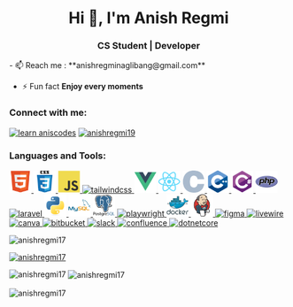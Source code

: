 <h1 align="center">Hi 👋, I'm Anish Regmi</h1>
<h3 align="center">CS Student | Developer</h3>
<!-- <img align="right" alt="Coding" width="400" src="https://miro.medium.com/v2/resize:fit:1600/0*C-cPP9D2MIyeexAT.gif"> -->
<!-- - 🌱 I’m currently learning **React JS & LARAVEL** -->
- 📫 Reach me : **anishregminaglibang@gmail.com**

- ⚡ Fun fact **Enjoy every moments**

<h3 align="left">Connect with me:</h3>
<p align="left">
<a href="https://www.youtube.com/@anishshortsvideo19" target="blank"><img align="center" src="https://raw.githubusercontent.com/rahuldkjain/github-profile-readme-generator/master/src/images/icons/Social/youtube.svg" alt="learn aniscodes" height="30" width="40" /></a>
<a href="https://instagram.com/anishregmi19" target="blank"><img align="center" src="https://raw.githubusercontent.com/rahuldkjain/github-profile-readme-generator/master/src/images/icons/Social/instagram.svg" alt="anishregmi19" height="30" width="40" /></a>
</p>



<h3 align="left">Languages and Tools:</h3>
<p align="left">
    <!-- Frontend -->
    <a href="https://www.w3.org/html/" target="_blank" rel="noreferrer">
        <img src="https://raw.githubusercontent.com/devicons/devicon/master/icons/html5/html5-original.svg" alt="html" width="40" height="40"/>
    </a>
    <a href="https://www.w3schools.com/css/" target="_blank" rel="noreferrer">
        <img src="https://raw.githubusercontent.com/devicons/devicon/master/icons/css3/css3-original-wordmark.svg" alt="css" width="40" height="40"/>
    </a>
    <a href="https://developer.mozilla.org/en-US/docs/Web/JavaScript" target="_blank" rel="noreferrer">
        <img src="https://raw.githubusercontent.com/devicons/devicon/master/icons/javascript/javascript-original.svg" alt="javascript" width="40" height="40"/>
    </a>
    <a href="https://tailwindcss.com/" target="_blank" rel="noreferrer">
        <img src="https://www.vectorlogo.zone/logos/tailwindcss/tailwindcss-icon.svg" alt="tailwindcss" width="40" height="40"/>
    </a>
    <a href="https://vuejs.org/" target="_blank" rel="noreferrer">
        <img src="https://raw.githubusercontent.com/devicons/devicon/master/icons/vuejs/vuejs-original.svg" alt="vuejs" width="40" height="40"/>
    </a>
    <a href="https://react.dev/" target="_blank" rel="noreferrer">
        <img src="https://raw.githubusercontent.com/devicons/devicon/master/icons/react/react-original.svg" alt="react" width="40" height="40"/>
    </a>
    <a href="https://www.cprogramming.com/" target="_blank" rel="noreferrer">
        <img src="https://raw.githubusercontent.com/devicons/devicon/master/icons/c/c-original.svg" alt="c" width="40" height="40"/>
    </a>
    <a href="https://www.w3schools.com/cpp/" target="_blank" rel="noreferrer">
        <img src="https://raw.githubusercontent.com/devicons/devicon/master/icons/cplusplus/cplusplus-original.svg" alt="cplusplus" width="40" height="40"/>
    </a>
    <a href="https://learn.microsoft.com/en-us/dotnet/csharp/" target="_blank" rel="noreferrer">
        <img src="https://raw.githubusercontent.com/devicons/devicon/master/icons/csharp/csharp-original.svg" alt="csharp" width="40" height="40"/>
    </a>
     <a href="https://www.php.net/" target="_blank" rel="noreferrer">
        <img src="https://raw.githubusercontent.com/devicons/devicon/master/icons/php/php-original.svg" alt="php" width="40" height="40"/>
    </a>
   <a href="https://laravel.com/" target="_blank" rel="noreferrer">
        <img src="https://cdn.jsdelivr.net/gh/devicons/devicon@latest/icons/laravel/laravel-original.svg" alt="laravel" width="40" height="40"/>
    </a>
    <a href="https://www.python.org/" target="_blank" rel="noreferrer">
        <img src="https://raw.githubusercontent.com/devicons/devicon/master/icons/python/python-original.svg" alt="python" width="40" height="40"/>
    </a>
    <a href="https://www.mysql.com/" target="_blank" rel="noreferrer">
        <img src="https://raw.githubusercontent.com/devicons/devicon/master/icons/mysql/mysql-original-wordmark.svg" alt="mysql" width="40" height="40"/>
    </a>
    <a href="https://www.postgresql.org/" target="_blank" rel="noreferrer">
        <img src="https://raw.githubusercontent.com/devicons/devicon/master/icons/postgresql/postgresql-original-wordmark.svg" alt="postgresql" width="40" height="40"/>
    </a>
    </a>
    <a href="https://playwright.dev/" target="_blank" rel="noreferrer">
        <img src="https://playwright.dev/img/playwright-logo.svg" alt="playwright" width="40" height="40"/>
    </a>
    <a href="https://www.docker.com/" target="_blank" rel="noreferrer">
        <img src="https://raw.githubusercontent.com/devicons/devicon/master/icons/docker/docker-original-wordmark.svg" alt="docker" width="40" height="40"/>
    </a>
    <a href="https://www.jenkins.io/" target="_blank" rel="noreferrer">
        <img src="https://raw.githubusercontent.com/devicons/devicon/master/icons/jenkins/jenkins-original.svg" alt="jenkins" width="40" height="40"/>
    </a>
    <a href="https://www.figma.com/" target="_blank" rel="noreferrer">
        <img src="https://www.vectorlogo.zone/logos/figma/figma-icon.svg" alt="figma" width="40" height="40"/>
    </a>
    <a href="https://livewire.laravel.com/" target="_blank" rel="noreferrer">
        <img src="https://cdn.jsdelivr.net/gh/devicons/devicon@latest/icons/livewire/livewire-original-wordmark.svg" alt="livewire" width="40" height="40"/>
    </a>
    <a href="https://www.canva.com/" target="_blank" rel="noreferrer">
        <img src="https://cdn.jsdelivr.net/gh/devicons/devicon@latest/icons/canva/canva-original.svg" alt="canva" width="40" height="40"/>
    </a>
    <a href="https://bitbucket.org/" target="_blank" rel="noreferrer">
        <img src="https://cdn.jsdelivr.net/gh/devicons/devicon@latest/icons/bitbucket/bitbucket-original.svg" alt="bitbucket" width="40" height="40"/>
    </a>
    <a href="https://slack.com/" target="_blank" rel="noreferrer">
        <img src="https://cdn.jsdelivr.net/gh/devicons/devicon@latest/icons/slack/slack-original.svg" alt="slack" width="40" height="40"/>
    </a>
    <a href="https://www.atlassian.com/software/confluence" target="_blank" rel="noreferrer">
        <img src="https://cdn.jsdelivr.net/gh/devicons/devicon@latest/icons/confluence/confluence-original-wordmark.svg" alt="confluence" width="40" height="40"/>
    </a>
    <a href="https://dotnet.microsoft.com/" target="_blank" rel="noreferrer">
        <img src="https://cdn.jsdelivr.net/gh/devicons/devicon@latest/icons/dotnetcore/dotnetcore-original.svg" alt="dotnetcore" width="40" height="40"/>
    </a>
</p>


<!-- <p><a href="https://ko-fi.com/anishregmi17"> <img align="left" src="https://cdn.ko-fi.com/cdn/kofi3.png?v=3" height="50" width="210" alt="anishregmi17" /></a></p><br><br> -->

<p align="left"> <img src="https://komarev.com/ghpvc/?username=anishregmi17&label=Profile%20views&color=0e75b6&style=flat" alt="anishregmi17" /> </p>
<p align="left"> <a href="https://github.com/ryo-ma/github-profile-trophy"><img src="https://github-profile-trophy.vercel.app/?username=anishregmi17" alt="anishregmi17" /></a> </p>

<p><img align="left" src="https://github-readme-stats.vercel.app/api/top-langs?username=anishregmi17&show_icons=true&locale=en&layout=compact" alt="anishregmi17" /></p>

<p>&nbsp;<img align="center" src="https://github-readme-stats.vercel.app/api?username=anishregmi17&show_icons=true&locale=en" alt="anishregmi17" /></p>

<p><img align="center" src="https://github-readme-streak-stats.herokuapp.com/?user=anishregmi17&" alt="anishregmi17" /></p>



